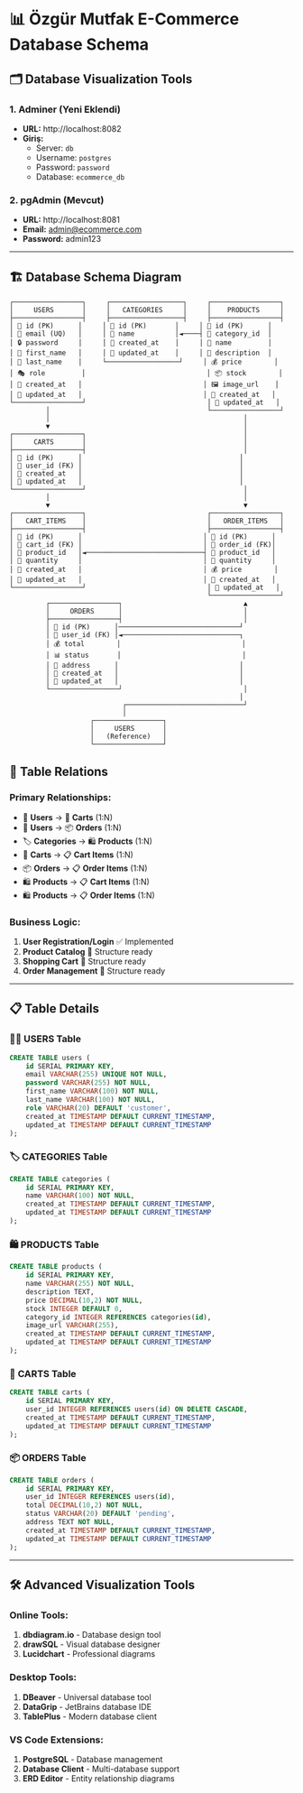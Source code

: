 # 📊 Özgür Mutfak E-Commerce Database Schema

## 🗂️ Database Visualization Tools

### 1. **Adminer (Yeni Eklendi)**
- **URL:** http://localhost:8082
- **Giriş:** 
  - Server: `db`
  - Username: `postgres` 
  - Password: `password`
  - Database: `ecommerce_db`

### 2. **pgAdmin (Mevcut)**
- **URL:** http://localhost:8081
- **Email:** admin@ecommerce.com
- **Password:** admin123

---

## 🏗️ Database Schema Diagram

```
┌─────────────────┐     ┌──────────────────┐     ┌─────────────────┐
│     USERS       │     │   CATEGORIES     │     │    PRODUCTS     │
├─────────────────┤     ├──────────────────┤     ├─────────────────┤
│ 🔑 id (PK)      │     │ 🔑 id (PK)       │     │ 🔑 id (PK)      │
│ 📧 email (UQ)   │     │ 📝 name          │◄────┤ 🔗 category_id  │
│ 🔒 password     │     │ 📅 created_at    │     │ 📝 name         │
│ 👤 first_name   │     │ 📅 updated_at    │     │ 📄 description  │
│ 👤 last_name    │     └──────────────────┘     │ 💰 price        │
│ 🎭 role         │                              │ 📦 stock        │
│ 📅 created_at   │                              │ 🖼️ image_url    │
│ 📅 updated_at   │                              │ 📅 created_at   │
└─────────────────┘                              │ 📅 updated_at   │
         │                                       └─────────────────┘
         │                                                │
         ▼                                                │
┌─────────────────┐                                       │
│     CARTS       │                                       │
├─────────────────┤                                       │
│ 🔑 id (PK)      │                                       │
│ 🔗 user_id (FK) │                                       │
│ 📅 created_at   │                                       │
│ 📅 updated_at   │                                       │
└─────────────────┘                                       │
         │                                                │
         ▼                                                ▼
┌─────────────────┐                              ┌─────────────────┐
│   CART_ITEMS    │                              │   ORDER_ITEMS   │
├─────────────────┤                              ├─────────────────┤
│ 🔑 id (PK)      │                              │ 🔑 id (PK)      │
│ 🔗 cart_id (FK) │                              │ 🔗 order_id (FK)│
│ 🔗 product_id   │◄─────────────────────────────┤ 🔗 product_id   │
│ 🔢 quantity     │                              │ 🔢 quantity     │
│ 📅 created_at   │                              │ 💰 price        │
│ 📅 updated_at   │                              │ 📅 created_at   │
└─────────────────┘                              │ 📅 updated_at   │
                                                 └─────────────────┘
         ┌─────────────────┐                              ▲
         │     ORDERS      │                              │
         ├─────────────────┤                              │
         │ 🔑 id (PK)      │──────────────────────────────┘
         │ 🔗 user_id (FK) │◄─────────────────────────────┐
         │ 💰 total        │                              │
         │ 📊 status       │                              │
         │ 📍 address      │                              │
         │ 📅 created_at   │                              │
         │ 📅 updated_at   │                              │
         └─────────────────┘                              │
                                                         │
                            ┌─────────────────────────────┘
                            │
                    ┌─────────────────┐
                    │     USERS       │
                    │   (Reference)   │
                    └─────────────────┘
```

## 🔗 Table Relations

### **Primary Relationships:**
- 👤 **Users** → 🛒 **Carts** (1:N)
- 👤 **Users** → 📦 **Orders** (1:N)
- 🏷️ **Categories** → 🛍️ **Products** (1:N)
- 🛒 **Carts** → 📋 **Cart Items** (1:N)
- 📦 **Orders** → 📋 **Order Items** (1:N)
- 🛍️ **Products** → 📋 **Cart Items** (1:N)
- 🛍️ **Products** → 📋 **Order Items** (1:N)

### **Business Logic:**
1. **User Registration/Login** ✅ Implemented
2. **Product Catalog** 🚧 Structure ready
3. **Shopping Cart** 🚧 Structure ready
4. **Order Management** 🚧 Structure ready

---

## 📋 Table Details

### 🧑‍💼 **USERS Table**
```sql
CREATE TABLE users (
    id SERIAL PRIMARY KEY,
    email VARCHAR(255) UNIQUE NOT NULL,
    password VARCHAR(255) NOT NULL,
    first_name VARCHAR(100) NOT NULL,
    last_name VARCHAR(100) NOT NULL,
    role VARCHAR(20) DEFAULT 'customer',
    created_at TIMESTAMP DEFAULT CURRENT_TIMESTAMP,
    updated_at TIMESTAMP DEFAULT CURRENT_TIMESTAMP
);
```

### 🏷️ **CATEGORIES Table**
```sql
CREATE TABLE categories (
    id SERIAL PRIMARY KEY,
    name VARCHAR(100) NOT NULL,
    created_at TIMESTAMP DEFAULT CURRENT_TIMESTAMP,
    updated_at TIMESTAMP DEFAULT CURRENT_TIMESTAMP
);
```

### 🛍️ **PRODUCTS Table**
```sql
CREATE TABLE products (
    id SERIAL PRIMARY KEY,
    name VARCHAR(255) NOT NULL,
    description TEXT,
    price DECIMAL(10,2) NOT NULL,
    stock INTEGER DEFAULT 0,
    category_id INTEGER REFERENCES categories(id),
    image_url VARCHAR(255),
    created_at TIMESTAMP DEFAULT CURRENT_TIMESTAMP,
    updated_at TIMESTAMP DEFAULT CURRENT_TIMESTAMP
);
```

### 🛒 **CARTS Table**
```sql
CREATE TABLE carts (
    id SERIAL PRIMARY KEY,
    user_id INTEGER REFERENCES users(id) ON DELETE CASCADE,
    created_at TIMESTAMP DEFAULT CURRENT_TIMESTAMP,
    updated_at TIMESTAMP DEFAULT CURRENT_TIMESTAMP
);
```

### 📦 **ORDERS Table**
```sql
CREATE TABLE orders (
    id SERIAL PRIMARY KEY,
    user_id INTEGER REFERENCES users(id),
    total DECIMAL(10,2) NOT NULL,
    status VARCHAR(20) DEFAULT 'pending',
    address TEXT NOT NULL,
    created_at TIMESTAMP DEFAULT CURRENT_TIMESTAMP,
    updated_at TIMESTAMP DEFAULT CURRENT_TIMESTAMP
);
```

---

## 🛠️ Advanced Visualization Tools

### **Online Tools:**
1. **dbdiagram.io** - Database design tool
2. **drawSQL** - Visual database designer
3. **Lucidchart** - Professional diagrams

### **Desktop Tools:**
1. **DBeaver** - Universal database tool
2. **DataGrip** - JetBrains database IDE
3. **TablePlus** - Modern database client

### **VS Code Extensions:**
1. **PostgreSQL** - Database management
2. **Database Client** - Multi-database support
3. **ERD Editor** - Entity relationship diagrams
